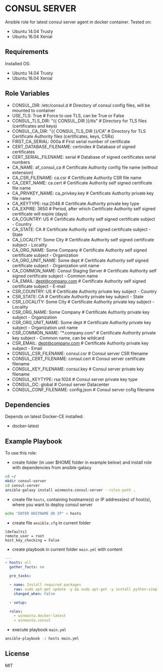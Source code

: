 CONSUL SERVER
=========

Ansible role for latest consul server agent in docker container. Tested on:
 - Ubuntu 14.04 Trusty
 - Ubuntu 16.04 Xenial

Requirements
------------

Installed OS:
 - Ubuntu 14.04 Trusty
 - Ubuntu 16.04 Xenial

Role Variables
--------------

- CONSUL_DIR: /etc/consul.d # Directory of consul config files, will be mounted to container
- USE_TLS: True # Force to use TLS, can be True or False
- CONSUL_TLS_DIR: "{{ CONSUL_DIR }}/tls" # Directory for TLS files (certificates and keys)
- CONSUL_CA_DIR: "{{ CONSUL_TLS_DIR }}/CA" # Directory for TLS Certificate Authority files (certificates, keys, CSRs)
- FIRST_CA_SERIAL: 000a # First serial number of certificate
- CERT_DATABASE_FILENAME: certindex # Database of signed certificates
- CERT_SERIAL_FILENAME: serial # Database of signed certificates serial numbers
- CA_NAME: af_consul_ca # Certificate Authority config file name (without extension)
- CA_CSR_FILENAME: ca.csr # Certificate Authority CSR file name
- CA_CERT_NAME: ca.cert # Certificate Authority self signed certificate file name
- CA_PRIVKEY_NAME: ca_privkey.key # Certificate Authority private key file name
- CA_KEYTYPE: rsa:2048 # Certificate Authority private key type
- CA_EXPIRE: 3650 # Period, after which Certificate Authority self signed certificate will expire (days)
- CA_COUNTRY: US # Certificate Authority self signed certificate subject - Country
- CA_STATE: CA # Certificate Authority self signed certificate subject - State
- CA_LOCALITY: Some City # Certificate Authority self signed certificate subject - Locality
- CA_ORG_NAME: Some Company # Certificate Authority self signed certificate subject - Organization
- CA_ORG_UNIT_NAME: Some dept # Certificate Authority self signed certificate subject - Organization unit name
- CA_COMMON_NAME: Consul Staging Server # Certificate Authority self signed certificate subject - Common name
- CA_EMAIL: dept@company.com # Certificate Authority self signed certificate subject - E-mail
- CSR_COUNTRY: US # Certificate Authority private key subject - Country
- CSR_STATE: CA # Certificate Authority private key subject - State
- CSR_LOCALITY: Some City # Certificate Authority private key subject - Locality
- CSR_ORG_NAME: Some Company # Certificate Authority private key subject - Organization
- CSR_ORG_UNIT_NAME: Some dept # Certificate Authority private key subject - Organization unit name
- CSR_COMMON_NAME: "\*.company.com" # Certificate Authority private key subject - Common name, can be wildcard
- CSR_EMAIL: dept@company.com # Certificate Authority private key subject - Email
- CONSUL_CSR_FILENAME: consul.csr # Consul server CSR filename
- CONSUL_CERT_FILENAME: consul.cert # Consul server certificate filename
- CONSUL_KEY_FILENAME: consul.key # Consul server private key filename
- CONSUL_KEYTYPE: rsa:1024 # Consul server private key type
- CONSUL_DC: global # Consul server Datacenter
- CONSUL_CONF_FILENAME: config.json # Consul server cofig filename

Dependencies
------------

Depends on latest Docker-CE installed:
 - docker-latest

Example Playbook
----------------

To use this role:

- create folder (in user $HOME folder in example below) and install role with dependencies from ansible-galaxy

```bash
cd ~/
mkdir consul-server
cd consul-server
ansible-galaxy install winmasta.consul-server --roles-path .
```

- create file `hosts`, containing hostname(s) or IP address(es) of host(s), where you want to deploy consul server

```bash
echo "ENTER HOSTNAME OR IP" > hosts
```

- create file `ansible.cfg` in current folder

```
[defaults]
remote_user = root
host_key_checking = False
```

- create playbook in current folder `main.yml` with content

```yaml
---
- hosts: all
  gather_facts: no

  pre_tasks:

  - name: Install required packages
    raw: sudo apt-get update -y && sudo apt-get -y install python-simplejson python-pip
    changed_when: False

  - setup:

  roles:
    - winmasta.docker-latest
    - winmasta.consul
```

- execute playbook `main.yml`

```bash
ansible-playbook -i hosts main.yml
```

License
-------

MIT
